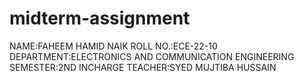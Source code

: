 # midterm-assignment
NAME:FAHEEM HAMID NAIK
ROLL NO.:ECE-22-10
DEPARTMENT:ELECTRONICS AND COMMUNICATION ENGINEERING
SEMESTER:2ND
INCHARGE TEACHER:SYED MUJTIBA HUSSAIN
